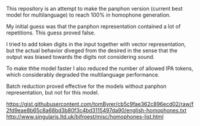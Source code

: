 This repository is an attempt to make the panphon version (current best model for multilanguage) to reach 100% in homophone generation.

My initial guess was that the panphon representation contained a lot of repetitions. This guess proved false.

I tried to add token digits in the input together with vector representation, but the actual behavior diveged from the desired in the sense that the output was biased towards the digits not considering sound.

To make thhe model faster I also reduced the number of allowed IPA tokens, which considerably degraded the multilanguage performance.

Batch reduction proved effective for the models without panphon representation, but not for this model.

https://gist.githubusercontent.com/tomByrer/cb5c9fae362c896ecd02/raw/f2fd9eae8b65c8a68bd3b80f3c4bd3115497da90/english-homophones.txt
http://www.singularis.ltd.uk/bifroest/misc/homophones-list.html